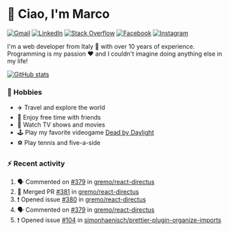 # 👋 Ciao, I'm Marco

[![Gmail](https://img.shields.io/badge/Gmail-%23BB001B?style=flat-square&logo=gmail&logoColor=white)](mailto:gremo1982@gmail.com)
[![LinkedIn](https://img.shields.io/badge/LinkedIn-%230e76a8?style=flat-square&logo=linkedin)](https://www.linkedin.com/in/marco-polichetti)
[![Stack Overflow](https://img.shields.io/stackexchange/stackoverflow/r/220180?style=flat&logo=stackoverflow&label=Stack%20Overflow&color=%23F47F24)](https://stackoverflow.com/users/220180)
[![Facebook](https://img.shields.io/badge/-Facebook-%234267B2?style=flat-square&logo=facebook&logoColor=white)](https://www.facebook.com/marco.poliketti)
[![Instagram](https://img.shields.io/badge/-Instagram-%23C13584?style=flat-square&logo=instagram&logoColor=white)](https://www.instagram.com/marco.gremo)

I'm a web developer from Italy 🍕 with over 10 years of experience. Programming is my passion ❤️ and I couldn't imagine doing anything else in my life!

[![GitHub stats](https://github-readme-stats.vercel.app/api?username=gremo&show_icons=true&rank_icon=github&theme=transparent)](https://github.com/anuraghazra/github-readme-stats)

### 📅 Hobbies

- ✈️ Travel and explore the world
- 🍻 Enjoy free time with friends
- 🎥 Watch TV shows and movies
- 🕹️ Play my favorite videogame [Dead by Daylight](https://deadbydaylight.com)
- ⚽ Play tennis and five-a-side

### ⚡ Recent activity

<!--START_SECTION:activity-->
1. 🗣 Commented on [#379](https://github.com/gremo/react-directus/pull/379#issuecomment-1666520146) in [gremo/react-directus](https://github.com/gremo/react-directus)
2. 🎉 Merged PR [#381](https://github.com/gremo/react-directus/pull/381) in [gremo/react-directus](https://github.com/gremo/react-directus)
3. ❗ Opened issue [#380](https://github.com/gremo/react-directus/issues/380) in [gremo/react-directus](https://github.com/gremo/react-directus)
4. 🗣 Commented on [#379](https://github.com/gremo/react-directus/pull/379#issuecomment-1665380718) in [gremo/react-directus](https://github.com/gremo/react-directus)
5. ❗ Opened issue [#104](https://github.com/simonhaenisch/prettier-plugin-organize-imports/issues/104) in [simonhaenisch/prettier-plugin-organize-imports](https://github.com/simonhaenisch/prettier-plugin-organize-imports)
<!--END_SECTION:activity-->
